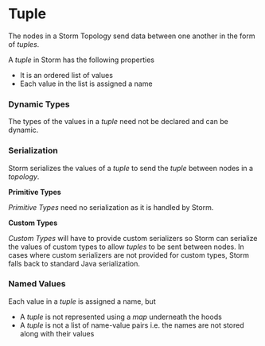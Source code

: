 # Tuple

The nodes in a Storm Topology send data between one another in the form of *tuples*.

A *tuple* in Storm has the following properties

* It is an ordered list of values
* Each value in the list is assigned a name

### Dynamic Types

The types of the values in a *tuple* need not be declared and can be dynamic. 

### Serialization

Storm serializes the values of a *tuple* to send the *tuple* between nodes in a *topology*. 

**Primitive Types**

*Primitive Types* need no serialization as it is handled by Storm.

**Custom Types**

*Custom Types* will have to provide custom serializers so Storm can serialize the values of custom types to allow *tuples* to be sent between nodes.
In cases where custom serializers are not provided for custom types, Storm falls back to standard Java serialization.

### Named Values

Each value in a *tuple* is assigned a name, but

* A *tuple* is not represented using a *map* underneath the hoods
* A *tuple* is not a list of name-value pairs i.e. the names are not stored along with their values



